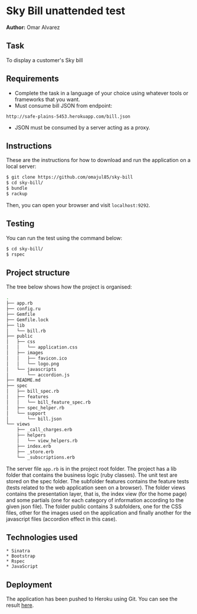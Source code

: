 Sky Bill unattended test 
========================

**Author:** Omar Alvarez

Task
----

To display a customer's Sky bill

## Requirements

* Complete the task in a language of your choice using whatever tools or frameworks that you want.
* Must consume bill JSON from endpoint: 
```
http://safe-plains-5453.herokuapp.com/bill.json
```
* JSON must be consumed by a server acting as a proxy.

Instructions
------------
These are the instructions for how to download and run the application on a local server:

```sh
$ git clone https://github.com/omajul85/sky-bill
$ cd sky-bill/
$ bundle
$ rackup
```
Then, you can open your browser and visit `localhost:9292`.


## Testing

You can run the test using the command below:

```sh
$ cd sky-bill/
$ rspec
```

Project structure
-----------------

The tree below shows how the project is organised:

```sh
.
├── app.rb
├── config.ru
├── Gemfile
├── Gemfile.lock
├── lib
│   └── bill.rb
├── public
│   ├── css
│   │   └── application.css
│   ├── images
│   │   ├── favicon.ico
│   │   └── logo.png
│   └── javascripts
│       └── accordion.js
├── README.md
├── spec
│   ├── bill_spec.rb
│   ├── features
│   │   └── bill_feature_spec.rb
│   ├── spec_helper.rb
│   └── support
│       └── bill.json
└── views
    ├── _call_charges.erb
    ├── helpers
    │   └── view_helpers.rb
    ├── index.erb
    ├── _store.erb
    └── _subscriptions.erb
```

The server file `app.rb` is in the project root folder. The project has a lib folder that contains the business logic (ruby classes). The unit test are stored on the spec folder. The subfolder features contains the feature tests (tests related to the web application seen on a browser). The folder views contains the presentation layer, that is, the index view (for the home page) and some partials (one for each category of information according to the given json file). The folder public contains 3 subfolders, one for the CSS files, other for the images used on the application and finally another for the javascript files (accordion effect in this case).


Technologies used
-----------------

	* Sinatra
	* Bootstrap
	* Rspec
	* JavaScript

Deployment
----------

The application has been pushed to Heroku using Git. You can see the result <a href="https://sky-test-omajul85.herokuapp.com/" target="_blank">here</a>.